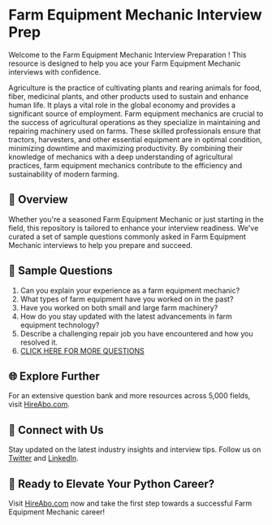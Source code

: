 # Farm Equipment Mechanic Interview Prep

Welcome to the Farm Equipment Mechanic Interview Preparation ! This resource is designed to help you ace your Farm Equipment Mechanic interviews with confidence.

Agriculture is the practice of cultivating plants and rearing animals for food, fiber, medicinal plants, and other products used to sustain and enhance human life. It plays a vital role in the global economy and provides a significant source of employment. Farm equipment mechanics are crucial to the success of agricultural operations as they specialize in maintaining and repairing machinery used on farms. These skilled professionals ensure that tractors, harvesters, and other essential equipment are in optimal condition, minimizing downtime and maximizing productivity. By combining their knowledge of mechanics with a deep understanding of agricultural practices, farm equipment mechanics contribute to the efficiency and sustainability of modern farming.

## 🚀 Overview

Whether you're a seasoned Farm Equipment Mechanic or just starting in the field, this repository is tailored to enhance your interview readiness. We've curated a set of sample questions commonly asked in Farm Equipment Mechanic interviews to help you prepare and succeed.

## 📝 Sample Questions

1. Can you explain your experience as a farm equipment mechanic?
2. What types of farm equipment have you worked on in the past?
3. Have you worked on both small and large farm machinery?
4. How do you stay updated with the latest advancements in farm equipment technology?
5. Describe a challenging repair job you have encountered and how you resolved it.
6. [CLICK HERE FOR MORE QUESTIONS](https://hireabo.com/job/10_0_10/Farm%20Equipment%20Mechanic)

## 🌐 Explore Further

For an extensive question bank and more resources across 5,000 fields, visit [HireAbo.com](https://www.hireabo.com).

## 📱 Connect with Us

Stay updated on the latest industry insights and interview tips. Follow us on [Twitter](https://twitter.com/hireabo) and [LinkedIn](https://www.linkedin.com/in/hire-abo-3609972a8/).

## 🚀 Ready to Elevate Your Python Career?

Visit [HireAbo.com](https://www.hireabo.com) now and take the first step towards a successful Farm Equipment Mechanic career!